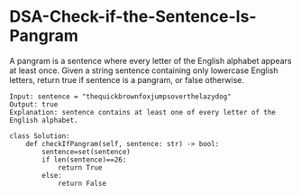 # DSA-Check-if-the-Sentence-Is-Pangram
A pangram is a sentence where every letter of the English alphabet appears at least once.
Given a string sentence containing only lowercase English letters, return true if sentence is a pangram, or false otherwise.
```
Input: sentence = "thequickbrownfoxjumpsoverthelazydog"
Output: true
Explanation: sentence contains at least one of every letter of the English alphabet.
```
```
class Solution:
    def checkIfPangram(self, sentence: str) -> bool:
        sentence=set(sentence)
        if len(sentence)==26:
            return True
        else:
            return False
    
```
